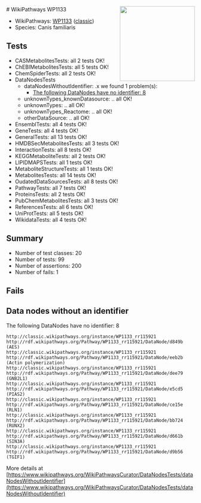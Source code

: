 <img style="float: right; width: 200px" src="https://upload.wikimedia.org/wikipedia/commons/thumb/8/83/Wplogo_with_text_500.png/640px-Wplogo_with_text_500.png" />
# WikiPathways WP1133

* WikiPathways: [WP1133](https://wikipathways.org/pathways/WP1133) ([classic](https://classic.wikipathways.org/instance/WP1133))
* Species: Canis familiaris
## Tests
* CASMetabolitesTests: all 2 tests OK!
* ChEBIMetabolitesTests: all 5 tests OK!
* ChemSpiderTests: all 2 tests OK!
* DataNodesTests
    * dataNodesWithoutIdentifier: .x we found 1 problem(s):
        * [The following DataNodes have no identifier: 8](#d2d32fa7)
    * unknownTypes_knownDatasource: .. all OK!
    * unknownTypes: .. all OK!
    * unknownTypes_Reactome: .. all OK!
    * otherDataSource: .. all OK!
* EnsemblTests: all 4 tests OK!
* GeneTests: all 4 tests OK!
* GeneralTests: all 13 tests OK!
* HMDBSecMetabolitesTests: all 3 tests OK!
* InteractionTests: all 8 tests OK!
* KEGGMetaboliteTests: all 2 tests OK!
* LIPIDMAPSTests: all 1 tests OK!
* MetaboliteStructureTests: all 1 tests OK!
* MetabolitesTests: all 14 tests OK!
* OudatedDataSourcesTests: all 8 tests OK!
* PathwayTests: all 7 tests OK!
* ProteinsTests: all 2 tests OK!
* PubChemMetabolitesTests: all 3 tests OK!
* ReferencesTests: all 6 tests OK!
* UniProtTests: all 5 tests OK!
* WikidataTests: all 4 tests OK!


## Summary

* Number of test classes: 20
* Number of tests: 99
* Number of assertions: 200
* Number of fails: 1

## Fails

<a name="d2d32fa7" />

## Data nodes without an identifier

The following DataNodes have no identifier: 8
```
http://classic.wikipathways.org/instance/WP1133_rr115921 http://rdf.wikipathways.org/Pathway/WP1133_rr115921/DataNode/d849b (AES)
http://classic.wikipathways.org/instance/WP1133_rr115921 http://rdf.wikipathways.org/Pathway/WP1133_rr115921/DataNode/eeb2b (Actin polymerization)
http://classic.wikipathways.org/instance/WP1133_rr115921 http://rdf.wikipathways.org/Pathway/WP1133_rr115921/DataNode/dee79 (GNB2L1)
http://classic.wikipathways.org/instance/WP1133_rr115921 http://rdf.wikipathways.org/Pathway/WP1133_rr115921/DataNode/e5cd5 (PIAS2)
http://classic.wikipathways.org/instance/WP1133_rr115921 http://rdf.wikipathways.org/Pathway/WP1133_rr115921/DataNode/ce15e (RLN1)
http://classic.wikipathways.org/instance/WP1133_rr115921 http://rdf.wikipathways.org/Pathway/WP1133_rr115921/DataNode/bb724 (RUNX2)
http://classic.wikipathways.org/instance/WP1133_rr115921 http://rdf.wikipathways.org/Pathway/WP1133_rr115921/DataNode/d661b (SIN3A)
http://classic.wikipathways.org/instance/WP1133_rr115921 http://rdf.wikipathways.org/Pathway/WP1133_rr115921/DataNode/d9b56 (TGIF1)
```

More details at [https://www.wikipathways.org/WikiPathwaysCurator/DataNodesTests/dataNodesWithoutIdentifier](https://www.wikipathways.org/WikiPathwaysCurator/DataNodesTests/dataNodesWithoutIdentifier)

